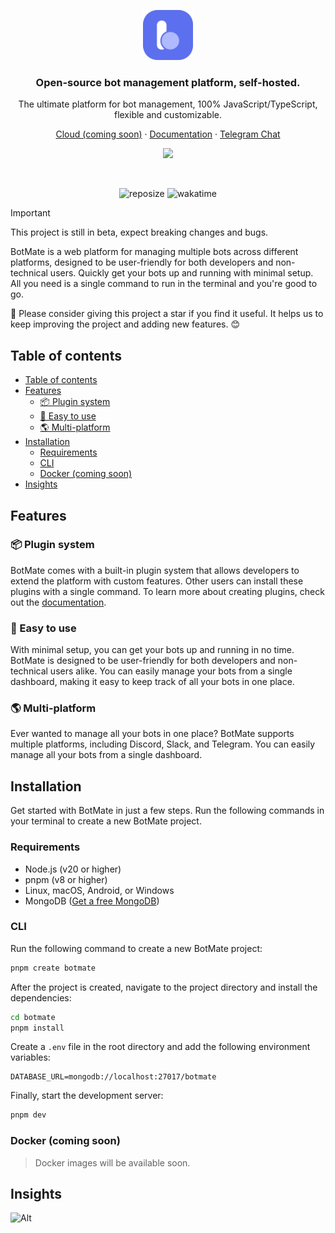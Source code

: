 <p align="center">
  <a href="https://botmate.dev">
    <img src="./botmate.svg" width="80px" alt="BotMate logo" />
  </a>
</p>

<h3 align="center">
  Open-source bot management platform, self-hosted.
</h3>
<p align="center">
The ultimate platform for bot management, 100% JavaScript/TypeScript, flexible and customizable.
</p>

<p align="center"><a href="https://cloud.botmate.dev">Cloud (coming soon)</a> · <a href="https://docs.botmate.dev">Documentation</a> · <a href="https://t.me/chatbotmate">Telegram Chat</a></p>

<p align="center">
<img src="https://skillicons.dev/icons?i=ts,nodejs,mongo,tailwind"/>
</p>

<br/>

<p align="center">
  <img src="https://img.shields.io/github/repo-size/botmate/botmate" alt="reposize"/>
  <img src="https://img.shields.io/npm/v/%40botmate%2Fserver" alt="wakatime"/>
</p>

> [!IMPORTANT]  
> This project is still in beta, expect breaking changes and bugs.

BotMate is a web platform for managing multiple bots across different platforms, designed to be user-friendly for both developers and non-technical users. Quickly get your bots up and running with minimal setup. All you need is a single command to run in the terminal and you're good to go.

🌟 Please consider giving this project a star if you find it useful. It helps us to keep improving the project and adding new features. 😊

## Table of contents

- [Table of contents](#table-of-contents)
- [Features](#features)
  - [📦 Plugin system](#-plugin-system)
  - [💎 Easy to use](#-easy-to-use)
  - [🌎 Multi-platform](#-multi-platform)
- [Installation](#installation)
  - [Requirements](#requirements)
  - [CLI](#cli)
  - [Docker (coming soon)](#docker-coming-soon)
- [Insights](#insights)

## Features

### 📦 Plugin system

BotMate comes with a built-in plugin system that allows developers to extend the platform with custom features. Other users can install these plugins with a single command. To learn more about creating plugins, check out the [documentation](https://docs.botmate.dev).

### 💎 Easy to use

With minimal setup, you can get your bots up and running in no time. BotMate is designed to be user-friendly for both developers and non-technical users alike. You can easily manage your bots from a single dashboard, making it easy to keep track of all your bots in one place.

### 🌎 Multi-platform

Ever wanted to manage all your bots in one place? BotMate supports multiple platforms, including Discord, Slack, and Telegram. You can easily manage all your bots from a single dashboard.

## Installation

Get started with BotMate in just a few steps. Run the following commands in your terminal to create a new BotMate project.

### Requirements

- Node.js (v20 or higher)
- pnpm (v8 or higher)
- Linux, macOS, Android, or Windows
- MongoDB ([Get a free MongoDB](https://www.mongodb.com/cloud/atlas/register))

### CLI

Run the following command to create a new BotMate project:

```bash
pnpm create botmate
```

After the project is created, navigate to the project directory and install the dependencies:

```bash
cd botmate
pnpm install
```

Create a `.env` file in the root directory and add the following environment variables:

```env
DATABASE_URL=mongodb://localhost:27017/botmate
```

Finally, start the development server:

```bash
pnpm dev
```

### Docker (coming soon)

> Docker images will be available soon.

## Insights

![Alt](https://repobeats.axiom.co/api/embed/8f15179799757d9039aa8a947b878e4fe47ff2df.svg 'Repobeats analytics image')
